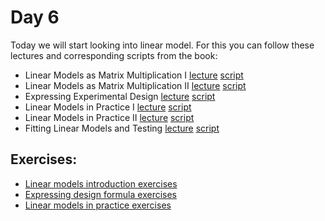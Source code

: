 # Day 6

Today we will start looking into linear model. 
For this you can follow these lectures and corresponding scripts from the book:

 - Linear Models as Matrix Multiplication I [lecture](https://www.youtube.com/watch?v=gP7mgpli5t4)  [script](http://genomicsclass.github.io/book/pages/linear_models_intro.html)
 - Linear Models as Matrix Multiplication II [lecture](https://www.youtube.com/watch?v=pw7I70rlkdM)  [script](http://genomicsclass.github.io/book/pages/linear_models_intro.html)
- Expressing Experimental Design  [lecture](https://www.youtube.com/watch?v=KpSS2e4Y24w)  [script](http://genomicsclass.github.io/book/pages/expressing_design_formula.html)
- Linear Models in Practice I [lecture](https://www.youtube.com/watch?v=xCdSyc3K3Ew)  [script](http://genomicsclass.github.io/book/pages/linear_models_in_practice.html)
- Linear Models in Practice II [lecture](https://www.youtube.com/watch?v=Opa8i0QxKCo)  [script](http://genomicsclass.github.io/book/pages/linear_models_in_practice.html)
 - Fitting Linear Models and Testing [lecture](https://www.youtube.com/watch?v=TSOzvcAgV70)  [script](http://genomicsclass.github.io/book/pages/linear_models_in_practice.html)

## Exercises:
-   [Linear models introduction exercises](http://genomicsclass.github.io/book/pages/linear_models_intro_exercises.html)
-   [Expressing design formula exercises](http://genomicsclass.github.io/book/pages/expressing_design_formula_exercises.html)
-   [Linear models in practice exercises](http://genomicsclass.github.io/book/pages/linear_models_in_practice_exercises.html)
